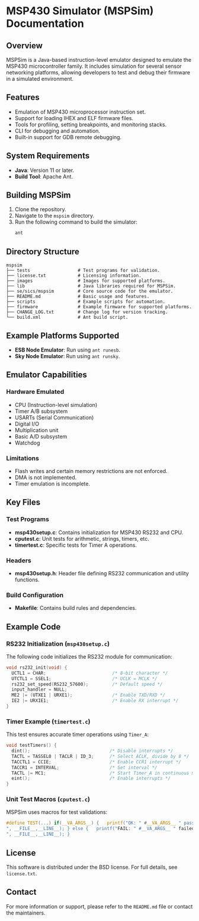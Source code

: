 
# MSP430 Simulator (MSPSim) Documentation

## Overview
MSPSim is a Java-based instruction-level emulator designed to emulate the MSP430 microcontroller family. It includes simulation for several sensor networking platforms, allowing developers to test and debug their firmware in a simulated environment.

## Features
- Emulation of MSP430 microprocessor instruction set.
- Support for loading IHEX and ELF firmware files.
- Tools for profiling, setting breakpoints, and monitoring stacks.
- CLI for debugging and automation.
- Built-in support for GDB remote debugging.

## System Requirements
- **Java**: Version 11 or later.
- **Build Tool**: Apache Ant.

## Building MSPSim
1. Clone the repository.
2. Navigate to the `mspsim` directory.
3. Run the following command to build the simulator:
   ```bash
   ant
   ```

## Directory Structure

```
mspsim
├── tests                  # Test programs for validation.
├── license.txt            # Licensing information.
├── images                 # Images for supported platforms.
├── lib                    # Java libraries required for MSPSim.
├── se/sics/mspsim         # Core source code for the emulator.
├── README.md              # Basic usage and features.
├── scripts                # Example scripts for automation.
├── firmware               # Example firmware for supported platforms.
├── CHANGE_LOG.txt         # Change log for version tracking.
└── build.xml              # Ant build script.
```

## Example Platforms Supported
- **ESB Node Emulator**: Run using `ant runesb`.
- **Sky Node Emulator**: Run using `ant runsky`.

## Emulator Capabilities
### Hardware Emulated
- CPU (Instruction-level simulation)
- Timer A/B subsystem
- USARTs (Serial Communication)
- Digital I/O
- Multiplication unit
- Basic A/D subsystem
- Watchdog

### Limitations
- Flash writes and certain memory restrictions are not enforced.
- DMA is not implemented.
- Timer emulation is incomplete.

## Key Files
### Test Programs
- **msp430setup.c**: Contains initialization for MSP430 RS232 and CPU.
- **cputest.c**: Unit tests for arithmetic, strings, timers, etc.
- **timertest.c**: Specific tests for Timer A operations.

### Headers
- **msp430setup.h**: Header file defining RS232 communication and utility functions.

### Build Configuration
- **Makefile**: Contains build rules and dependencies.

## Example Code
### RS232 Initialization (`msp430setup.c`)
The following code initializes the RS232 module for communication:
```c
void rs232_init(void) {
  UCTL1 = CHAR;                         /* 8-bit character */
  UTCTL1 = SSEL1;                       /* UCLK = MCLK */
  rs232_set_speed(RS232_57600);         /* Default speed */
  input_handler = NULL;
  ME2 |= (UTXE1 | URXE1);               /* Enable TXD/RXD */
  IE2 |= URXIE1;                        /* Enable RX interrupt */
}
```

### Timer Example (`timertest.c`)
This test ensures accurate timer operations using `Timer_A`:
```c
void testTimers() {
  dint();                              /* Disable interrupts */
  TACTL = TASSEL0 | TACLR | ID_3;      /* Select ACLK, divide by 8 */
  TACCTL1 = CCIE;                      /* Enable CCR1 interrupt */
  TACCR1 = INTERVAL;                   /* Set interval */
  TACTL |= MC1;                        /* Start Timer_A in continuous mode */
  eint();                              /* Enable interrupts */
}
```

### Unit Test Macros (`cputest.c`)
MSPSim uses macros for test validations:
```c
#define TEST(...) if(__VA_ARGS__) {   printf("OK: " #__VA_ARGS__ " passed at %s:%d
", __FILE__,__LINE__); } else {   printf("FAIL: " #__VA_ARGS__ " failed at %s:%d
", __FILE__,__LINE__); }
```

## License
This software is distributed under the BSD license. For full details, see `license.txt`.

## Contact
For more information or support, please refer to the `README.md` file or contact the maintainers.
